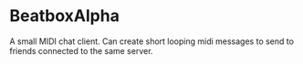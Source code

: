 BeatboxAlpha
============

A small MIDI chat client.
 Can create short looping midi messages to send to friends connected to the same server.
